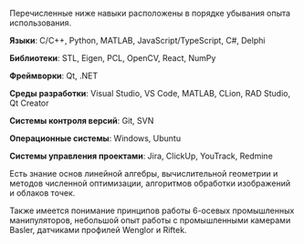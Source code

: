 Перечисленные ниже навыки расположены в порядке убывания опыта использования.

**Языки**: C/C++, Python, MATLAB, JavaScript/TypeScript, C#, Delphi

**Библиотеки**: STL, Eigen, PCL, OpenCV, React, NumPy

**Фреймворки**: Qt, .NET

**Среды разработки**: Visual Studio, VS Code, MATLAB, CLion, RAD Studio, Qt Creator

**Системы контроля версий**: Git, SVN

**Операционные системы**: Windows, Ubuntu

**Системы управления проектами**: Jira, ClickUp, YouTrack, Redmine

Есть знание основ линейной алгебры, вычислительной геометрии и методов численной оптимизации, алгоритмов обработки изображений и облаков точек.

Также имеется понимание принципов работы 6-осевых промышленных манипуляторов, небольшой опыт работы с промышленными камерами Basler, датчиками профилей Wenglor и Riftek.
